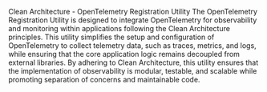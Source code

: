 Clean Architecture - OpenTelemetry Registration Utility
The OpenTelemetry Registration Utility is designed to integrate OpenTelemetry for observability and monitoring within applications following the Clean Architecture principles. This utility simplifies the setup and configuration of OpenTelemetry to collect telemetry data, such as traces, metrics, and logs, while ensuring that the core application logic remains decoupled from external libraries.
By adhering to Clean Architecture, this utility ensures that the implementation of observability is modular, testable, and scalable while promoting separation of concerns and maintainable code.